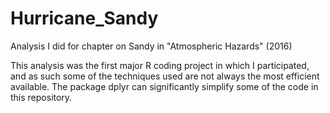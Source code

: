 # Hurricane_Sandy
Analysis I did for chapter on Sandy in "Atmospheric Hazards" (2016)

This analysis was the first major R coding project in which I participated, and as such some of the techniques used are not always the most efficient available. The package dplyr can significantly simplify some of the code in this repository.

